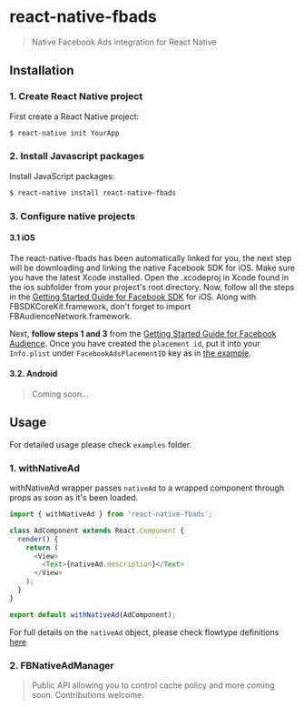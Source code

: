 react-native-fbads
============

> Native Facebook Ads integration for React Native

## Installation

### 1. Create React Native project

First create a React Native project:

```bash
$ react-native init YourApp
```

### 2. Install Javascript packages

Install JavaScript packages:

```bash
$ react-native install react-native-fbads
```

### 3. Configure native projects

#### 3.1 iOS

The react-native-fbads has been automatically linked for you, the next step will be downloading and linking the native Facebook SDK for iOS. Make sure you have the latest Xcode installed. Open the .xcodeproj in Xcode found in the ios subfolder from your project's root directory. Now, follow all the steps in the [Getting Started Guide for Facebook SDK](https://developers.facebook.com/docs/ios/getting-started) for iOS. Along with FBSDKCoreKit.framework, don't forget to import FBAudienceNetwork.framework.

Next, **follow steps 1 and 3** from the [Getting Started Guide for Facebook Audience](https://developers.facebook.com/docs/audience-network/getting-started). Once you have created the `placement id`, put it into your
`Info.plist` under `FacebookAdsPlacementID` key as in [the example](https://github.com/callstack-io/react-native-fbads/blob/master/example/ios/example/Info.plist#L32-L33).

#### 3.2. Android

> Coming soon...

## Usage

For detailed usage please check `examples` folder.

### 1. withNativeAd

withNativeAd wrapper passes `nativeAd` to a wrapped component through props as
soon as it's been loaded.

```javascript
import { withNativeAd } from 'react-native-fbads';

class AdComponent extends React.Component {
  render() {
    return (
      <View>
        <Text>{nativeAd.description}</Text>
      </View>
    );
  }
}

export default withNativeAd(AdComponent);
```

For full details on the `nativeAd` object, please check flowtype definitions [here](https://github.com/callstack-io/react-native-fbads/blob/master/src/types.js)

### 2. FBNativeAdManager

> Public API allowing you to control cache policy and more coming soon. Contributions welcome.
